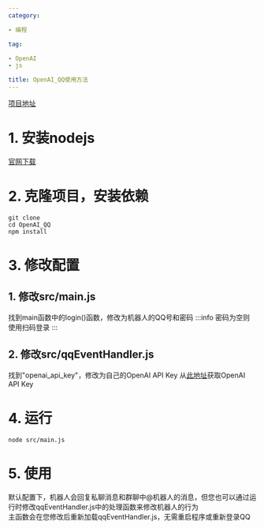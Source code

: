 ```yaml
---
category:

- 编程

tag:

- OpenAI
- js

title: OpenAI_QQ使用方法
---
```

[项目地址]()
# 1. 安装nodejs
[官网下载](https://nodejs.org/en/)

# 2. 克隆项目，安装依赖
```shell
git clone
cd OpenAI_QQ
npm install
```

# 3. 修改配置
## 1. 修改src/main.js
找到main函数中的login()函数，修改为机器人的QQ号和密码
:::info
密码为空则使用扫码登录
:::

## 2. 修改src/qqEventHandler.js
找到"openai_api_key"，修改为自己的OpenAI API Key
从[此地址](https://beta.openai.com/account/api-keys)获取OpenAI API Key

# 4. 运行
```shell
node src/main.js
```

# 5. 使用
默认配置下，机器人会回复私聊消息和群聊中@机器人的消息，但您也可以通过运行时修改qqEventHandler.js中的处理函数来修改机器人的行为\
主函数会在您修改后重新加载qqEventHandler.js，无需重启程序或重新登录QQ